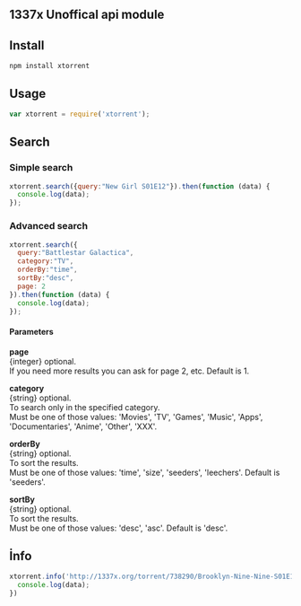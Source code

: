 
## 1337x  Unoffical api module


## Install

```
npm install xtorrent
```

## Usage

```js
var xtorrent = require('xtorrent');
```

## Search

### Simple search

```js
xtorrent.search({query:"New Girl S01E12"}).then(function (data) {
  console.log(data);
});
```

### Advanced search

```js
xtorrent.search({
  query:"Battlestar Galactica", 
  category:"TV", 
  orderBy:"time", 
  sortBy:"desc",
  page: 2
}).then(function (data) {
  console.log(data);
});
```

#### Parameters

**page**  
{integer} optional.  
If you need more results you can ask for page 2, etc. Default is 1.  

**category**  
{string} optional.  
To search only in the specified category.  
Must be one of those values: 'Movies', 'TV', 'Games', 'Music', 'Apps', 'Documentaries', 'Anime', 'Other', 'XXX'.  

**orderBy**  
{string} optional.  
To sort the results.  
Must be one of those values: 'time', 'size', 'seeders', 'leechers'. Default is 'seeders'.  

**sortBy**  
{string} optional.  
To sort the results.   
Must be one of those values: 'desc', 'asc'. Default is 'desc'.  

## İnfo


```js
xtorrent.info('http://1337x.org/torrent/738290/Brooklyn-Nine-Nine-S01E15-HDTV-x264-2HD-ettv/').then(function (data) {
  console.log(data);
})
```
